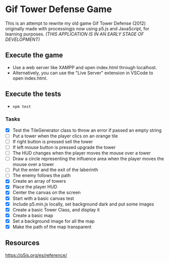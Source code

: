 # Gif Tower Defense Game

This is an attempt to rewrite my old game Gif Tower Defense (2012) originally made with processingjs now using p5.js and JavaScript, for learning purposes. *(THIS APPLICATION IS IN AN EARLY STAGE OF DEVELOPMENT)*

## Execute the game

- Use a web server like XAMPP and open index.html through localhost.
- Alternatively, you can use the "Live Server" extension in VSCode to open index.html.

## Execute the tests

- `npm test`

### Tasks

- [x] Test the TileGenerator class to throw an error if passed an empty string
- [ ] Put a tower when the player clics on an orange tile
- [ ] If right button is pressed sell the tower
- [ ] If left mouse button is pressed upgrade the tower
- [ ] The HUD changes when the player moves the mouse over a tower
- [ ] Draw a circle representing the influence area when the player moves the mouse over a tower
- [ ] Put the enter and the exit of the laberinth
- [ ] The enemy follows the path
- [x] Create an array of towers
- [x] Place the player HUD
- [x] Center the canvas on the screen
- [x] Start with a basic canvas test
- [x] Include p5.min.js locally, set background dark and put some images
- [x] Create a basic Tower Class, and display it
- [x] Create a basic map
- [x] Set a background image for all the map
- [x] Make the path of the map transparent

## Resources

<https://p5js.org/es/reference/>
